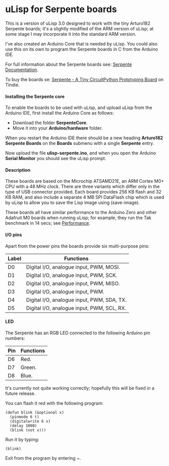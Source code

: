 # uLisp for Serpente boards

This is a version of uLisp 3.0 designed to work with the tiny Arturo182 Serpente boards; it's a slightly modified of the ARM version of uLisp; at some stage I may incorporate it into the standard ARM version.

I've also created an Arduino Core that is needed by uLisp. You could also use this on its own to program the Serpente boards in C from the Arduino IDE.

For full information about the Serpente boards see: [Serpente Documentation](https://serpente.solder.party).

To buy the boards se: [Serpente - A Tiny CircuitPython Prototyping Board](https://www.tindie.com/products/arturo182/serpente-a-tiny-circuitpython-prototyping-board/) on Tindie.

#### Installing the Serpente core

To enable the boards to be used with uLisp, and upload uLisp from the Arduino IDE, first install the Arduino Core as follows:

* Download the folder **SerpenteCore**.
* Move it into your **Arduino/hardware** folder.

When you restart the Arduino IDE there should be a new heading **Arturo182 Serpente Boards** on the **Boards** submenu with a single **Serpente** entry.

Now upload the file **ulisp-serpente.ino**, and when you open the Arduino **Serial Monitor** you should see the uLisp prompt.

#### Description

These boards are based on the Microchip ATSAMD21E, an ARM Cortex M0+ CPU with a 48 MHz clock. There are three variants which differ only in the type of USB connector provided. Each board provides 256 KB flash and 32 KB RAM, and also include a separate 4 MB SPI DataFlash chip which is used by uLisp to allow you to save the Lisp image using (save-image).

These boards all have similar performance to the Arduino Zero and other Adafruit M0 boards when running uLisp; for example, they run the Tak benchmark in 14 secs; see [Performance](http://www.ulisp.com/show?3M#performance).

#### I/O pins

Apart from the power pins the boards provide six multi-purpose pins:

| Label | Functions |
| ----- | --------- |
| D0 | Digital I/O, analogue input, PWM, MOSI. |
| D1 | Digital I/O, analogue input, PWM, SCK. |
| D2 | Digital I/O, analogue input, PWM, MISO. |
| D3 | Digital I/O, analogue input, PWM. |
| D4 | Digital I/O, analogue input, PWM, SDA, TX. |
| D5 | Digital I/O, analogue input, PWM, SCL, RX. |

#### LED

The Serpente has an RGB LED connected to the following Arduino pin numbers:

| Pin | Functions |
| --- | --------- |
| D6 | Red. |
| D7 | Green. |
| D8 | Blue. |

It's currently not quite working correctly; hopefully this will be fixed in a future release.

You can flash it red with the following program:

````text
(defun blink (&optional x)
  (pinmode 6 t)
  (digitalwrite 6 x)
  (delay 1000)
  (blink (not x)))
````
Run it by typing:

    (blink)

Exit from the program by entering ~.
